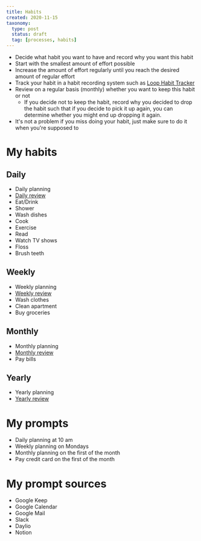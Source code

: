 ```yaml
---
title: Habits
created: 2020-11-15
taxonomy:
  type: post
  status: draft
  tag: [processes, habits]
---
```


* Decide what habit you want to have and record why you want this habit
* Start with the smallest amount of effort possible
* Increase the amount of effort regularly until you reach the desired amount of regular effort
* Track your habit in a habit recording system such as [Loop Habit Tracker]("https://play.google.com/store/apps/details?id=org.isoron.uhabits")
* Review on a regular basis (monthly) whether you want to keep this habit or not
	* If you decide not to keep the habit, record why you decided to drop the habit such that if you decide to pick it up again, you can determine whether you might end up dropping it again.
* It's not a problem if you miss doing your habit, just make sure to do it when you're supposed to

# My habits
## Daily
* Daily planning
* [Daily review](../daily-review/article.md)
* Eat/Drink
* Shower
* Wash dishes
* Cook
* Exercise
* Read
* Watch TV shows
* Floss
* Brush teeth

## Weekly
* Weekly planning
* [Weekly review](../weekly-review/article.md)
* Wash clothes
* Clean apartment
* Buy groceries

## Monthly
* Monthly planning
* [Monthly review](../monthly-review/article.md)
* Pay bills

## Yearly
* Yearly planning
* [Yearly review](../yearly-review/article.md)

# My prompts
* Daily planning at 10 am
* Weekly planning on Mondays
* Monthly planning on the first of the month
* Pay credit card on the first of the month

# My prompt sources
* Google Keep
* Google Calendar
* Google Mail
* Slack
* Daylio
* Notion
